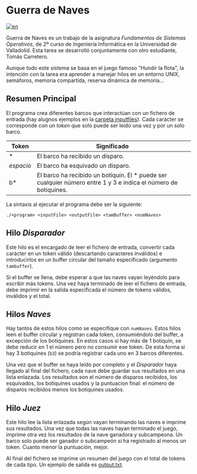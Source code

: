 # Guerra de Naves

[![en](https://img.shields.io/badge/lang-en-red.svg)](/README.md)

Guerra de Naves es un trabajo de la asignatura _Fundamentos de Sistemas Operativos_, de 2º curso de Ingeniería Informática en la Universidad de Valladolid. Esta tarea se desarrolló conjuntamente con otro estudiante, Tomás Carretero.

Aunque todo este sistema se basa en el juego famoso "Hundir la flota", la intención con la tarea era aprender a manejar hilos en un entorno UNIX, semáforos, memoria compartida, reserva dinámica de memoria...

## Resumen Principal

El programa crea diferentes barcos que interactúan con un fichero de entrada (hay alugnos ejemplos en la [carpeta inputfiles](/inputfiles/)). Cada carácter se corresponde con un _token_ que solo puede ser leído una vez y por un solo barco.

| Token | Significado |
|-------|-------------|
| *     | El barco ha recibido un disparo. |
| _espacio_ | El barco ha esquivado un disparo. |
| b* | El barco ha recibido un botiquín. El * puede ser cualquier número entre 1 y 3 e indica el número de botiquines. |

La sintaxis al ejecutar el programa debe ser la siguiente:

`./<program> <inputFile> <outputFile> <tamBuffer> <numNaves>`

## Hilo _Disparador_

Este hilo es el encargado de leer el fichero de entrada, convertir cada carácter en un token válido (descartando caracteres inválidos) e introducirlos en un buffer circular del tamaño especificado (argumento `tambuffer`).

Si el buffer se llena, debe esperar a que las naves vayan leyéndolo para escribir más tokens.
Una vez haya terminado de leer el fichero de entrada, debe imprimir en la salida especificada el número de tokens válidos, inválidos y el total.

## Hilos _Naves_

Hay tantos de estos hilos como se especifique con `numNaves`. Estos hilos leen el buffer circular y registran cada token, consumiéndolo del buffer, a excepción de los botiquines. En estos casos si hay más de 1 botiquín, se debe reducir en 1 el número pero no consumir ese token. De esta forma si hay 3 botiquines (`b3`) se podría registrar cada uno en 3 barcos diferentes.

Una vez que el buffer se haya leído por completo y el _Disparador_ haya llegado al final del fichero, cada nave debe guardar sus resultados en una lista enlazada. Los resultados son el número de disparos recibidos, los esquivados, los botiquines usados y la puntuacion final: el número de disparos recibidos menos los botiquines usados.

## Hilo _Juez_

Este hilo lee la lista enlazada según vayan terminando las naves e imprime sus resultados. Una vez que todas las naves hayan terminado el juego, imprime otra vez los resultados de la nave ganadora y subcampeona. Un barco solo puede ser ganador o subcampeón si ha registrado al menos un token. Cuanto menor la puntuación, mejor.

Al final del fichero se imprime un resumen del juego con el total de tokens de cada tipo. Un ejemplo de salida es [output.txt](/output.txt).
